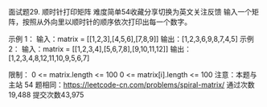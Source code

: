 面试题29. 顺时针打印矩阵
难度简单54收藏分享切换为英文关注反馈
输入一个矩阵，按照从外向里以顺时针的顺序依次打印出每一个数字。
 
示例 1：
输入：matrix = [[1,2,3],[4,5,6],[7,8,9]]
输出：[1,2,3,6,9,8,7,4,5]
示例 2：
输入：matrix = [[1,2,3,4],[5,6,7,8],[9,10,11,12]]
输出：[1,2,3,4,8,12,11,10,9,5,6,7]
 
限制：
0 <= matrix.length <= 100
0 <= matrix[i].length <= 100
注意：本题与主站 54 题相同：https://leetcode-cn.com/problems/spiral-matrix/
通过次数19,488
提交次数43,975